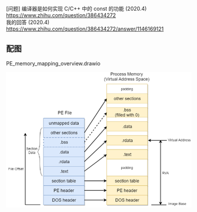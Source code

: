 [问题] 编译器是如何实现 C/C++ 中的 const 的功能 (2020.4)  
<https://www.zhihu.com/question/386434272>  
我的回答 (2020.4)  
<https://www.zhihu.com/question/386434272/answer/1146169121>

## 配图

PE_memory_mapping_overview.drawio

![](PE_memory_mapping_overview.png)
